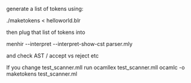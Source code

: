 generate a list of tokens using:

./maketokens < helloworld.blr

then plug that list of tokens into

 menhir --interpret --interpret-show-cst parser.mly


and check AST / accept vs reject etc


If you change test_scanner.mll run
ocamllex test_scanner.mll
ocamlc -o maketokens test_scanner.ml